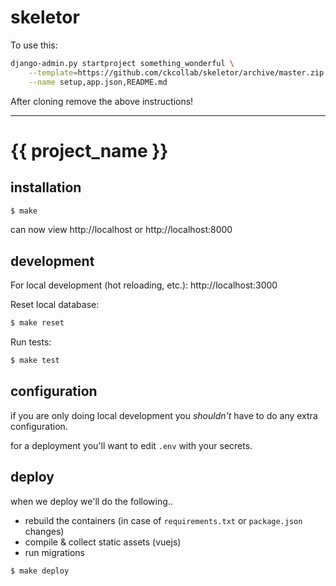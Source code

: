 # skeletor

To use this:

```bash
django-admin.py startproject something_wonderful \
    --template=https://github.com/ckcollab/skeletor/archive/master.zip \
    --name setup,app.json,README.md
```

After cloning remove the above instructions!

-------

# {{ project_name }}


## installation

```bash
$ make
```

can now view http://localhost or http://localhost:8000

## development

For local development (hot reloading, etc.):
http://localhost:3000

Reset local database:

```bash
$ make reset
```

Run tests:

```bash
$ make test
```

## configuration

if you are only doing local development you _shouldn't_ have to do any extra configuration.

for a deployment you'll want to edit `.env` with your secrets.

## deploy

when we deploy we'll do the following.. 
 * rebuild the containers (in case of `requirements.txt` or `package.json` changes)
 * compile & collect static assets (vuejs)
 * run migrations

```bash
$ make deploy
```